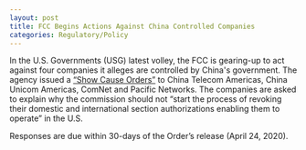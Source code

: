 ```yaml
---
layout: post
title: FCC Begins Actions Against China Controlled Companies
categories: Regulatory/Policy
---
```


In the U.S. Governments (USG) latest volley, the FCC is gearing-up to act against four companies it alleges are controlled by China's government. The agency issued a [“Show Cause Orders”](https://www.fcc.gov/document/fcc-scrutinizes-four-chinese-government-controlled-telecom-entities) to China Telecom Americas, China Unicom Americas, ComNet and Pacific Networks.  The companies are asked to explain why the commission should not “start the process of revoking their domestic and international section authorizations enabling them to operate” in the U.S.

Responses are due within 30-days of the Order’s release (April 24, 2020).
